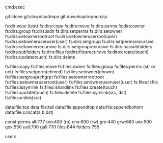 cmd:exec

git:clone
git:downloadrepo
git:downloadrepounzip

fs:dir:wipe (test)
fs:dirs:copy
fs:dirs:move
fs:dirs:perms
fs:dirs:owner
fs:dirs:group
fs:dirs:isdir
fs:dirs:setperms
fs:dirs:setowner
fs:dirs:setownerrootroot
fs:dirs:setowneruserroot(user)
fs:dirs:setowneruseruser(user)
fs:dirs:setgroup
fs:dirs:setpermsrecursive
fs:dirs:setownerrecursive
fs:dirs:setgrouprecursive
fs:dirs:hassubfolders
fs:dirs:subfolders
fs:dirs:files
fs:dirs:filesrecursive
fs:dirs:create(touch)
fs:dirs:update(touch)
fs:dirs:delete

fs:files:copy
fs:files:move
fs:files:owner
fs:files:group
fs:files:perms (str or oct)
fs:files:setperm(chmod)
fs:files:setowner(chown)
fs:files:setgroup(chgrp)
fs:files:setownerrootroot
fs:files:setowneruserroot(user)
fs:files:setowneruseruser(user)
fs:files:isfile
fs:files:issymlink
fs:files:ishardlink
fs:files:create(touch)
fs:files:update(touch)
fs:files:delete
fs:files:symlink(src, dst)
fs:files:unlink(src)

data:file:top
data:file:tail
data:file:appendtop
data:file:appendbottom
data:file:concat(a,b,dst)

const:perms
all:777
uro:400 (ro)
urw:600 (rw)
gro:440
grw:660
uex:500
gex:550
uall:700
gall:770
files:644
folders:755

users:
